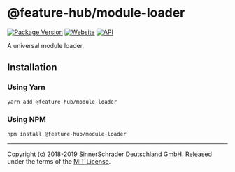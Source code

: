 # @feature-hub/module-loader

[![Package Version][package-badge]][package-npm]
[![Website][website-badge]][website] [![API][api-badge]][api]

A universal module loader.

## Installation

### Using Yarn

```sh
yarn add @feature-hub/module-loader
```

### Using NPM

```sh
npm install @feature-hub/module-loader
```

---

Copyright (c) 2018-2019 SinnerSchrader Deutschland GmbH. Released under the
terms of the [MIT License][license].

[api]: https://feature-hub.io/@feature-hub/module-loader/
[api-badge]:
  https://img.shields.io/badge/API-%40feature--hub%2Fmodule--loader-%234811ca.svg
[license]: https://github.com/sinnerschrader/feature-hub/blob/master/LICENSE
[package-badge]: https://img.shields.io/npm/v/@feature-hub/module-loader.svg
[package-npm]: https://www.npmjs.com/package/@feature-hub/module-loader
[website]: https://feature-hub.io/
[website-badge]:
  https://img.shields.io/badge/Website-feature--hub.io-%236215a5.svg
